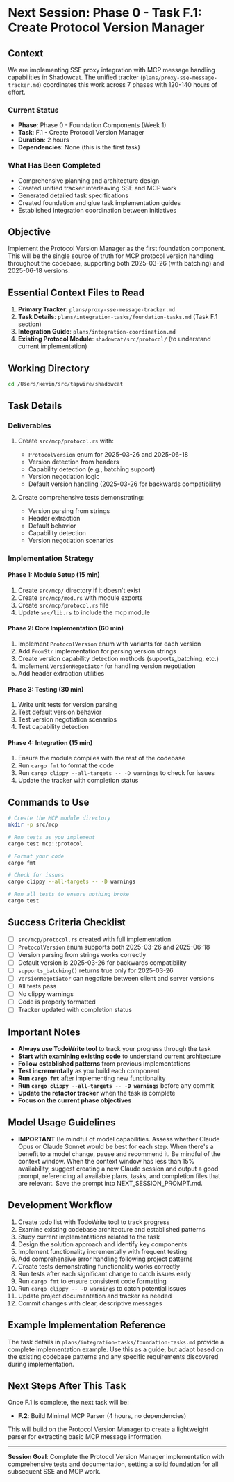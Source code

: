# Next Session: Phase 0 - Task F.1: Create Protocol Version Manager

## Context

We are implementing SSE proxy integration with MCP message handling capabilities in Shadowcat. The unified tracker (`plans/proxy-sse-message-tracker.md`) coordinates this work across 7 phases with 120-140 hours of effort.

### Current Status
- **Phase**: Phase 0 - Foundation Components (Week 1)
- **Task**: F.1 - Create Protocol Version Manager
- **Duration**: 2 hours
- **Dependencies**: None (this is the first task)

### What Has Been Completed
- Comprehensive planning and architecture design
- Created unified tracker interleaving SSE and MCP work
- Generated detailed task specifications
- Created foundation and glue task implementation guides
- Established integration coordination between initiatives

## Objective

Implement the Protocol Version Manager as the first foundation component. This will be the single source of truth for MCP protocol version handling throughout the codebase, supporting both 2025-03-26 (with batching) and 2025-06-18 versions.

## Essential Context Files to Read

1. **Primary Tracker**: `plans/proxy-sse-message-tracker.md`
2. **Task Details**: `plans/integration-tasks/foundation-tasks.md` (Task F.1 section)
3. **Integration Guide**: `plans/integration-coordination.md`
4. **Existing Protocol Module**: `shadowcat/src/protocol/` (to understand current implementation)

## Working Directory

```bash
cd /Users/kevin/src/tapwire/shadowcat
```

## Task Details

### Deliverables
1. Create `src/mcp/protocol.rs` with:
   - `ProtocolVersion` enum for 2025-03-26 and 2025-06-18
   - Version detection from headers
   - Capability detection (e.g., batching support)
   - Version negotiation logic
   - Default version handling (2025-03-26 for backwards compatibility)

2. Create comprehensive tests demonstrating:
   - Version parsing from strings
   - Header extraction
   - Default behavior
   - Capability detection
   - Version negotiation scenarios

### Implementation Strategy

#### Phase 1: Module Setup (15 min)
1. Create `src/mcp/` directory if it doesn't exist
2. Create `src/mcp/mod.rs` with module exports
3. Create `src/mcp/protocol.rs` file
4. Update `src/lib.rs` to include the mcp module

#### Phase 2: Core Implementation (60 min)
1. Implement `ProtocolVersion` enum with variants for each version
2. Add `FromStr` implementation for parsing version strings
3. Create version capability detection methods (supports_batching, etc.)
4. Implement `VersionNegotiator` for handling version negotiation
5. Add header extraction utilities

#### Phase 3: Testing (30 min)
1. Write unit tests for version parsing
2. Test default version behavior
3. Test version negotiation scenarios
4. Test capability detection

#### Phase 4: Integration (15 min)
1. Ensure the module compiles with the rest of the codebase
2. Run `cargo fmt` to format the code
3. Run `cargo clippy --all-targets -- -D warnings` to check for issues
4. Update the tracker with completion status

## Commands to Use

```bash
# Create the MCP module directory
mkdir -p src/mcp

# Run tests as you implement
cargo test mcp::protocol

# Format your code
cargo fmt

# Check for issues
cargo clippy --all-targets -- -D warnings

# Run all tests to ensure nothing broke
cargo test
```

## Success Criteria Checklist

- [ ] `src/mcp/protocol.rs` created with full implementation
- [ ] `ProtocolVersion` enum supports both 2025-03-26 and 2025-06-18
- [ ] Version parsing from strings works correctly
- [ ] Default version is 2025-03-26 for backwards compatibility
- [ ] `supports_batching()` returns true only for 2025-03-26
- [ ] `VersionNegotiator` can negotiate between client and server versions
- [ ] All tests pass
- [ ] No clippy warnings
- [ ] Code is properly formatted
- [ ] Tracker updated with completion status

## Important Notes

- **Always use TodoWrite tool** to track your progress through the task
- **Start with examining existing code** to understand current architecture
- **Follow established patterns** from previous implementations
- **Test incrementally** as you build each component
- **Run `cargo fmt`** after implementing new functionality
- **Run `cargo clippy --all-targets -- -D warnings`** before any commit
- **Update the refactor tracker** when the task is complete
- **Focus on the current phase objectives**

## Model Usage Guidelines

- **IMPORTANT** Be mindful of model capabilities. Assess whether Claude Opus or Claude Sonnet would be best for each step. When there's a benefit to a model change, pause and recommend it. Be mindful of the context window. When the context window has less than 15% availability, suggest creating a new Claude session and output a good prompt, referencing all available plans, tasks, and completion files that are relevant. Save the prompt into NEXT_SESSION_PROMPT.md.

## Development Workflow

1. Create todo list with TodoWrite tool to track progress
2. Examine existing codebase architecture and established patterns
3. Study current implementations related to the task
4. Design the solution approach and identify key components
5. Implement functionality incrementally with frequent testing
6. Add comprehensive error handling following project patterns
7. Create tests demonstrating functionality works correctly
8. Run tests after each significant change to catch issues early
9. Run `cargo fmt` to ensure consistent code formatting
10. Run `cargo clippy -- -D warnings` to catch potential issues
11. Update project documentation and tracker as needed
12. Commit changes with clear, descriptive messages

## Example Implementation Reference

The task details in `plans/integration-tasks/foundation-tasks.md` provide a complete implementation example. Use this as a guide, but adapt based on the existing codebase patterns and any specific requirements discovered during implementation.

## Next Steps After This Task

Once F.1 is complete, the next task will be:
- **F.2**: Build Minimal MCP Parser (4 hours, no dependencies)

This will build on the Protocol Version Manager to create a lightweight parser for extracting basic MCP message information.

---

**Session Goal**: Complete the Protocol Version Manager implementation with comprehensive tests and documentation, setting a solid foundation for all subsequent SSE and MCP work.